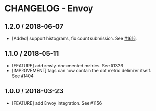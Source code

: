 # CHANGELOG - Envoy

## 1.2.0 / 2018-06-07

* [Added] support histograms, fix count submission. See [#1616](https://github.com/DataDog/integrations-core/pull/1616).

## 1.1.0 / 2018-05-11

* [FEATURE] add newly-documented metrics. See #1326
* [IMPROVEMENT] tags can now contain the dot metric delimiter itself. See #1404

## 1.0.0 / 2018-03-23

* [FEATURE] add Envoy integration. See #1156

<!--- The following link definition list is generated by PimpMyChangelog --->
